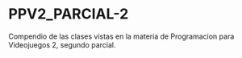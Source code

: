 # PPV2_PARCIAL-2
Compendio de las clases vistas en la materia de Programacion para Videojuegos 2, segundo parcial.
